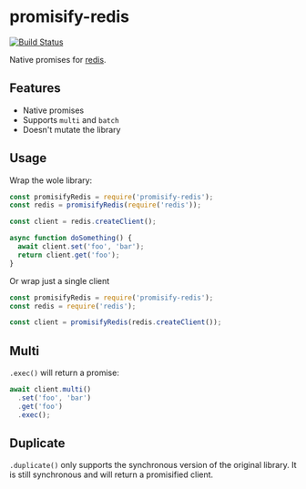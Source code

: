 # promisify-redis

[![Build Status](https://travis-ci.org/Janpot/promisify-redis.svg?branch=master)](https://travis-ci.org/Janpot/promisify-redis)

Native promises for [redis](https://www.npmjs.com/package/redis).

## Features

- Native promises
- Supports `multi` and `batch`
- Doesn't mutate the library

## Usage

Wrap the wole library:

```js
const promisifyRedis = require('promisify-redis');
const redis = promisifyRedis(require('redis'));

const client = redis.createClient();

async function doSomething() {
  await client.set('foo', 'bar');
  return client.get('foo');
}
```

Or wrap just a single client

```js
const promisifyRedis = require('promisify-redis');
const redis = require('redis');

const client = promisifyRedis(redis.createClient());
```

## Multi

`.exec()` will return a promise:

```js
await client.multi()
  .set('foo', 'bar')
  .get('foo')
  .exec();
```

## Duplicate

`.duplicate()` only supports the synchronous version of the original library. It is still synchronous and will return a promisified client.
